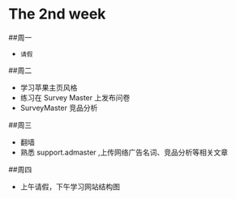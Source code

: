 The 2nd week
==

##周一
* `请假`

##周二
* 学习苹果主页风格
* 练习在 Survey Master 上发布问卷
* SurveyMaster 竞品分析

##周三
* 翻墙
* 熟悉 support.admaster ,上传网络广告名词、竞品分析等相关文章

##周四
* 上午请假，下午学习网站结构图
